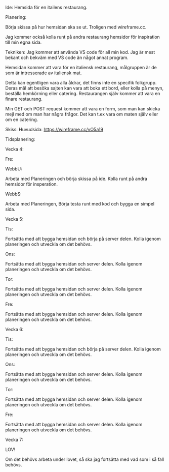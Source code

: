 Ide: Hemsida för en itailens restaurang. 

Planering:

Börja skissa på hur hemsidan ska se ut. Troligen med wireframe.cc.

Jag kommer också kolla runt på andra restaurang hemsidor för inspiration till min egna sida.

Tekniken: Jag kommer att använda VS code för all min kod. Jag är mest bekant och bekväm med VS code än något annat program.

Hemsidan kommer att vara för en italiensk restaurang, målgruppen är de som är intresserade av italiensk mat. 

Detta kan egentligen vara alla åldrar, det finns inte en specifik folkgrupp. Deras mål att besöka sajten kan vara att boka ett bord, eller kolla på menyn, beställa hemkörning eller catering. Restaurangen själv kommer att vara en finare restaurang.

Min GET och POST request kommer att vara en form, som man kan skicka mejl med om man har några frågor. Det kan t.ex vara om maten själv eller om en catering. 

Skiss:
Huvudsida:
https://wireframe.cc/vO5a19



Tidsplanering:

Vecka 4:

Fre:

WebbU:

Arbeta med Planeringen och börja skissa på ide. Kolla runt på andra hemsidor för insperation.

WebbS:

Arbeta med Planeringen, Börja testa runt med kod och bygga en simpel sida.

Vecka 5:

Tis:

Fortsätta med att bygga hemsidan och börja på server delen. Kolla igenom planeringen och utveckla om det behövs.

Ons:

Fortsätta med att bygga hemsidan och server delen. Kolla igenom planeringen och utveckla om det behövs.

Tor:

Fortsätta med att bygga hemsidan och server delen. Kolla igenom planeringen och utveckla om det behövs.

Fre:

Fortsätta med att bygga hemsidan och server delen. Kolla igenom planeringen och utveckla om det behövs.

Vecka 6:

Tis:

Fortsätta med att bygga hemsidan och börja på server delen. Kolla igenom planeringen och utveckla om det behövs.

Ons:

Fortsätta med att bygga hemsidan och server delen. Kolla igenom planeringen och utveckla om det behövs.

Tor:

Fortsätta med att bygga hemsidan och server delen. Kolla igenom planeringen och utveckla om det behövs.

Fre:

Fortsätta med att bygga hemsidan och server delen. Kolla igenom planeringen och utveckla om det behövs.

Vecka 7:

LOV!

Om det behövs arbeta under lovet, så ska jag fortsätta med vad som i så fall behövs.